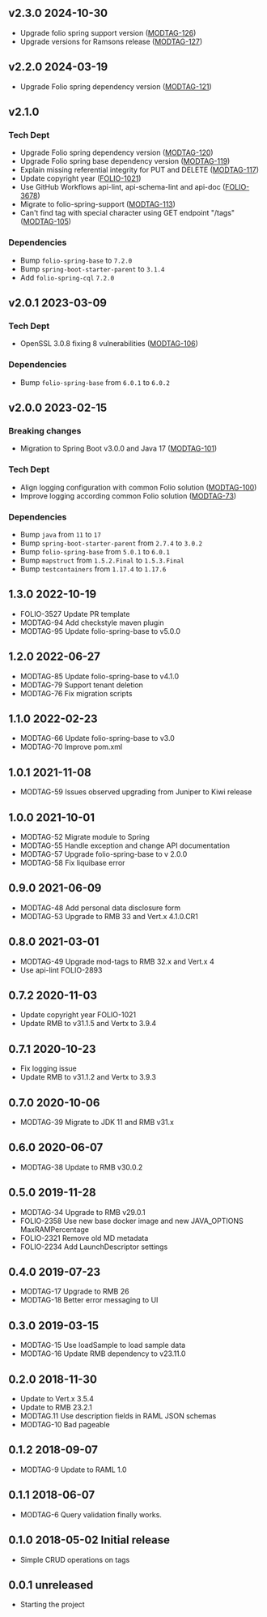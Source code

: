 ## v2.3.0 2024-10-30
* Upgrade folio spring support version ([MODTAG-126](https://issues.folio.org/browse/MODTAG-126))
* Upgrade versions for Ramsons release ([MODTAG-127](https://issues.folio.org/browse/MODTAG-127))


## v2.2.0 2024-03-19
* Upgrade Folio spring dependency version ([MODTAG-121](https://issues.folio.org/browse/MODTAG-121))

## v2.1.0
### Tech Dept
* Upgrade Folio spring dependency version ([MODTAG-120](https://issues.folio.org/browse/MODTAG-120))
* Upgrade Folio spring base dependency version ([MODTAG-119](https://issues.folio.org/browse/MODTAG-119))
* Explain missing referential integrity for PUT and DELETE ([MODTAG-117](https://issues.folio.org/browse/MODTAG-117))
* Update copyright year ([FOLIO-1021](https://issues.folio.org/browse/FOLIO-1021))
* Use GitHub Workflows api-lint, api-schema-lint and api-doc ([FOLIO-3678](https://issues.folio.org/browse/FOLIO-3678))
* Migrate to folio-spring-support ([MODTAG-113](https://issues.folio.org/browse/MODTAG-113))
* Can't find tag with special character using GET endpoint "/tags" ([MODTAG-105](https://issues.folio.org/browse/MODTAG-105))

### Dependencies
* Bump `folio-spring-base` to `7.2.0`
* Bump `spring-boot-starter-parent` to `3.1.4`
* Add `folio-spring-cql` `7.2.0`

## v2.0.1 2023-03-09
### Tech Dept
* OpenSSL 3.0.8 fixing 8 vulnerabilities ([MODTAG-106](https://issues.folio.org/browse/MODTAG-106))

### Dependencies
* Bump `folio-spring-base` from `6.0.1` to `6.0.2`

## v2.0.0 2023-02-15
### Breaking changes
* Migration to Spring Boot v3.0.0 and Java 17 ([MODTAG-101](https://issues.folio.org/browse/MODTAG-101))

### Tech Dept
* Align logging configuration with common Folio solution ([MODTAG-100](https://issues.folio.org/browse/MODTAG-100))
* Improve logging according common Folio solution ([MODTAG-73](https://issues.folio.org/browse/MODTAG-73))

### Dependencies
* Bump `java` from `11` to `17`
* Bump `spring-boot-starter-parent` from `2.7.4` to `3.0.2`
* Bump `folio-spring-base` from `5.0.1` to `6.0.1`
* Bump `mapstruct` from `1.5.2.Final` to `1.5.3.Final`
* Bump `testcontainers` from `1.17.4` to `1.17.6`

## 1.3.0 2022-10-19
* FOLIO-3527 Update PR template
* MODTAG-94 Add checkstyle maven plugin
* MODTAG-95 Update folio-spring-base to v5.0.0

## 1.2.0 2022-06-27
* MODTAG-85 Update folio-spring-base to v4.1.0
* MODTAG-79 Support tenant deletion
* MODTAG-76 Fix migration scripts

## 1.1.0 2022-02-23
* MODTAG-66 Update folio-spring-base to v3.0
* MODTAG-70 Improve pom.xml

## 1.0.1 2021-11-08
* MODTAG-59 Issues observed upgrading from Juniper to Kiwi release

## 1.0.0 2021-10-01
* MODTAG-52 Migrate module to Spring
* MODTAG-55 Handle exception and change API documentation
* MODTAG-57 Upgrade folio-spring-base to v 2.0.0
* MODTAG-58 Fix liquibase error

## 0.9.0 2021-06-09
* MODTAG-48 Add personal data disclosure form
* MODTAG-53 Upgrade to RMB 33 and Vert.x 4.1.0.CR1

## 0.8.0 2021-03-01
* MODTAG-49 Upgrade mod-tags to RMB 32.x and Vert.x 4
* Use api-lint FOLIO-2893

## 0.7.2 2020-11-03
* Update copyright year FOLIO-1021
* Update RMB to v31.1.5 and Vertx to 3.9.4

## 0.7.1 2020-10-23
 * Fix logging issue
 * Update RMB to v31.1.2 and Vertx to 3.9.3

## 0.7.0 2020-10-06
* MODTAG-39 Migrate to JDK 11 and RMB v31.x

## 0.6.0 2020-06-07
* MODTAG-38 Update to RMB v30.0.2

## 0.5.0 2019-11-28
 * MODTAG-34 Upgrade to RMB v29.0.1
 * FOLIO-2358 Use new base docker image and new JAVA_OPTIONS MaxRAMPercentage
 * FOLIO-2321 Remove old MD metadata
 * FOLIO-2234 Add LaunchDescriptor settings

## 0.4.0 2019-07-23

 * MODTAG-17 Upgrade to RMB 26
 * MODTAG-18 Better error messaging to UI

## 0.3.0 2019-03-15
 * MODTAG-15 Use loadSample to load sample data
 * MODTAG-16 Update RMB dependency to v23.11.0

## 0.2.0 2018-11-30
 * Update to Vert.x 3.5.4
 * Update to RMB 23.2.1
 * MODTAG.11 Use description fields in RAML JSON schemas
 * MODTAG-10 Bad pageable

## 0.1.2 2018-09-07
 * MODTAG-9 Update to RAML 1.0

## 0.1.1 2018-06-07
 * MODTAG-6 Query validation finally works.

## 0.1.0 2018-05-02 Initial release
 * Simple CRUD operations on tags

## 0.0.1 unreleased
 * Starting the project

